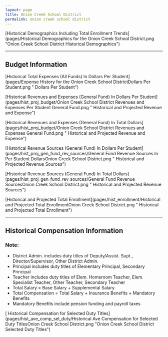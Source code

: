 ```yaml
---
layout: page
title: Onion Creek School District
permalink: onion creek school district
---
```



[Historical Demographics Including Total Enrollment Trends](pages/Historical Demographics for the Onion Creek School District.png "Onion Creek School District Historical Demographics")

___

## Budget Information

[Historical Total Expenses (All Funds) In Dollars Per Student](pages/Expense History for the Onion Creek School DistrictDollars Per Student.png " Dollars Per Student")

[Historical Revenues and Expenses (General Fund) In Dollars Per Student](pages/hist_proj_budget/Onion Creek School District Revenues and Expenses Per Student General Fund.png " Historical and Projected Revenue and Expense")

[Historical Revenues and Expenses (General Fund) In Total Dollars](pages/hist_proj_budget/Onion Creek School District Revenues and Expenses General Fund.png " Historical and Projected Revenue and Expense")

[Historical Revenue Sources (General Fund) In Dollars Per Student](pages/hist_proj_gen_fund_rev_sources/General Fund Revenue Sources In Per Student DollarsOnion Creek School District.png " Historical and Projected Revenue Sources")

[Historical Revenue Sources (General Fund) In Total Dollars](pages/hist_proj_gen_fund_rev_sources/General Fund Revenue SourcesOnion Creek School District.png " Historical and Projected Revenue Sources")

[Historical and Projected Total Enrollment](pages/hist_enrollment/Historical and Projected Total EnrollmentOnion Creek School District.png " Historical and Projected Total Enrollment")


___

## Historical Compensation Information
### Note:
- District Admin. includes duty titles of Deputy/Assist. Supt., Director/Supervisor, Other District Admin.
- Principal includes duty titles of Elementary Principal, Secondary Principal
- Teacher includes duty titles of Elem. Homeroom Teacher, Elem. Specialist Teacher, Other Teacher, Secondary Teacher
- Total Salary = Base Salary + Supplemental Salary
- Total Compensation = Total Salary + Insurance Benefits + Mandatory Benefits
- Mandatory Benefits include pension funding and payroll taxes

[ Historical Compensation for Selected Duty Titles](pages/hist_ave_comp_sel_duty/Historical Ave Compensation for Selected Duty TitlesOnion Creek School District.png "Onion Creek School District Selected Duty Titles")

